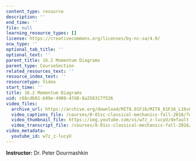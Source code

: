 ```yaml
---
content_type: resource
description: ''
end_time: ''
file: null
learning_resource_types: []
license: https://creativecommons.org/licenses/by-nc-sa/4.0/
ocw_type: ''
optional_tab_title: ''
optional_text: ''
parent_title: 16.2 Momentum Diagrams
parent_type: CourseSection
related_resources_text: ''
resource_index_text: ''
resourcetype: Video
start_time: ''
title: 16.2 Momentum Diagrams
uid: c68cdb81-b99e-4908-47d8-8a256317f526
video_files:
  archive_url: https://archive.org/download/MIT8.01F16/MIT8_01F16_L16v02_360p.mp4
  video_captions_file: /courses/8-01sc-classical-mechanics-fall-2016/7ebbf0652f1c5e1b9b9a40677fe85415_w7z_z-lucyU.vtt
  video_thumbnail_file: https://img.youtube.com/vi/w7z_z-lucyU/default.jpg
  video_transcript_file: /courses/8-01sc-classical-mechanics-fall-2016/d4e82a7f5380a0c2030446364c323875_w7z_z-lucyU.pdf
video_metadata:
  youtube_id: w7z_z-lucyU
---
```


**Instructor:** Dr. Peter Dourmashkin

